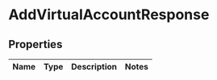 
# AddVirtualAccountResponse

## Properties
Name | Type | Description | Notes
------------ | ------------- | ------------- | -------------



